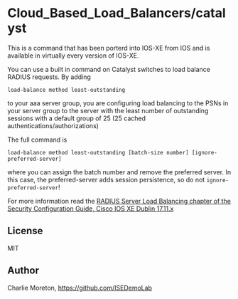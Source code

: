 # Cloud_Based_Load_Balancers/catalyst

This is a command that has been porterd into IOS-XE from IOS and is available in virtually every version of IOS-XE.

You can use a built in command on Catalyst switches to load balance RADIUS requests.  By adding 
```
load-balance method least-outstanding
```

to your aaa server group, you are configuring load balancing to the PSNs in your server group to the server with the least number of outstanding sessions with a default group of 25 (25 cached authentications/authorizations) 

The full command is 
```
load-balance method least-outstanding [batch-size number] [ignore-preferred-server]
```

where you can assign the batch number and remove the preferred server.  In this case, the preferred-server adds session persistence, so do not `ignore-preferred-server`!

For more information read the [RADIUS Server Load Balancing chapter of the Security Configuration Guide, Cisco IOS XE Dublin 17.11.x](https://www.cisco.com/c/en/us/td/docs/switches/lan/catalyst9600/software/release/17-11/configuration_guide/sec/b_1711_sec_9600_cg/radius_server_load_balancing.html)


## License

MIT

## Author

Charlie Moreton, <https://github.com/ISEDemoLab>